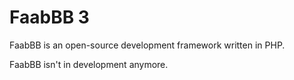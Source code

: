 FaabBB 3
============================================================
FaabBB is an open-source development framework written in PHP.

FaabBB isn't in development anymore.
